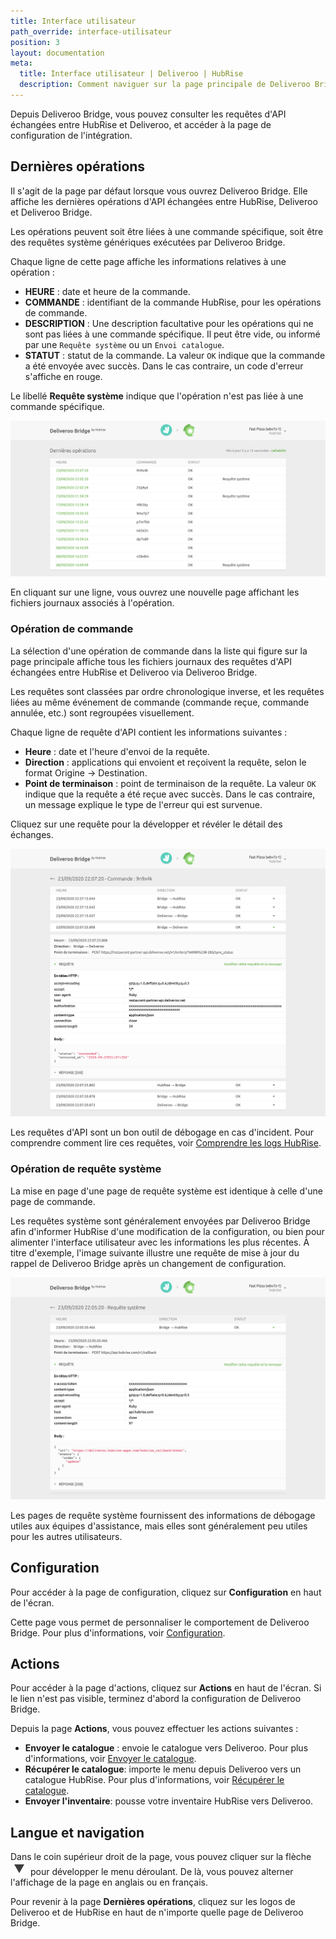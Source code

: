 ```yaml
---
title: Interface utilisateur
path_override: interface-utilisateur
position: 3
layout: documentation
meta:
  title: Interface utilisateur | Deliveroo | HubRise
  description: Comment naviguer sur la page principale de Deliveroo Bridge pour accéder aux informations sur les commandes et personnaliser le comportement du bridge. Synchronisez vos données.
---
```


Depuis Deliveroo Bridge, vous pouvez consulter les requêtes d'API échangées entre HubRise et Deliveroo, et accéder à la page de configuration de l'intégration.

## Dernières opérations

Il s'agit de la page par défaut lorsque vous ouvrez Deliveroo Bridge. Elle affiche les dernières opérations d'API échangées entre HubRise, Deliveroo et Deliveroo Bridge.

Les opérations peuvent soit être liées à une commande spécifique, soit être des requêtes système génériques exécutées par Deliveroo Bridge.

Chaque ligne de cette page affiche les informations relatives à une opération :

- **HEURE** : date et heure de la commande.
- **COMMANDE** : identifiant de la commande HubRise, pour les opérations de commande.
- **DESCRIPTION** : Une description facultative pour les opérations qui ne sont pas liées à une commande spécifique. Il peut être vide, ou informé par une `Requête système` ou un `Envoi catalogue`.
- **STATUT** : statut de la commande. La valeur `OK` indique que la commande a été envoyée avec succès. Dans le cas contraire, un code d'erreur s'affiche en rouge.

Le libellé **Requête système** indique que l'opération n'est pas liée à une commande spécifique.

![Page des opérations de Deliveroo Bridge sur HubRise](./images/003-main-page.png)

En cliquant sur une ligne, vous ouvrez une nouvelle page affichant les fichiers journaux associés à l'opération.

### Opération de commande

La sélection d'une opération de commande dans la liste qui figure sur la page principale affiche tous les fichiers journaux des requêtes d'API échangées entre HubRise et Deliveroo via Deliveroo Bridge.

Les requêtes sont classées par ordre chronologique inverse, et les requêtes liées au même événement de commande (commande reçue, commande annulée, etc.) sont regroupées visuellement.

Chaque ligne de requête d'API contient les informations suivantes :

- **Heure** : date et l'heure d'envoi de la requête.
- **Direction** : applications qui envoient et reçoivent la requête, selon le format Origine → Destination.
- **Point de terminaison** : point de terminaison de la requête. La valeur `OK` indique que la requête a été reçue avec succès. Dans le cas contraire, un message explique le type de l'erreur qui est survenue.

Cliquez sur une requête pour la développer et révéler le détail des échanges.

![Page des logs de commandes sur Deliveroo Bridge](./images/004-order-logs.png)

Les requêtes d'API sont un bon outil de débogage en cas d'incident. Pour comprendre comment lire ces requêtes, voir [Comprendre les logs HubRise](/docs/hubrise-logs/).

### Opération de requête système

La mise en page d'une page de requête système est identique à celle d'une page de commande.

Les requêtes système sont généralement envoyées par Deliveroo Bridge afin d'informer HubRise d'une modification de la configuration, ou bien pour alimenter l'interface utilisateur avec les informations les plus récentes. À titre d'exemple, l'image suivante illustre une requête de mise à jour du rappel de Deliveroo Bridge après un changement de configuration.

![Page de requête système sur Deliveroo Bridge](./images/005-system-request.png)

Les pages de requête système fournissent des informations de débogage utiles aux équipes d'assistance, mais elles sont généralement peu utiles pour les autres utilisateurs.

## Configuration

Pour accéder à la page de configuration, cliquez sur **Configuration** en haut de l'écran.

Cette page vous permet de personnaliser le comportement de Deliveroo Bridge. Pour plus d'informations, voir [Configuration](/apps/deliveroo/configuration).

## Actions

Pour accéder à la page d'actions, cliquez sur **Actions** en haut de l'écran. Si le lien n'est pas visible, terminez d'abord la configuration de Deliveroo Bridge.

Depuis la page **Actions**, vous pouvez effectuer les actions suivantes :

- **Envoyer le catalogue** : envoie le catalogue vers Deliveroo. Pour plus d'informations, voir [Envoyer le catalogue](/apps/deliveroo/envoi-catalogue).
- **Récupérer le catalogue**: importe le menu depuis Deliveroo vers un catalogue HubRise. Pour plus d'informations, voir [Récupérer le catalogue](/apps/deliveroo/recuperer-catalogue).
- **Envoyer l'inventaire**: pousse votre inventaire HubRise vers Deliveroo.

## Langue et navigation

Dans le coin supérieur droit de la page, vous pouvez cliquer sur la flèche <InlineImage width="20" height="20">![Icône de flèche](../images/arrow-icon.jpg)</InlineImage> pour développer le menu déroulant. De là, vous pouvez alterner l'affichage de la page en anglais ou en français.

Pour revenir à la page **Dernières opérations**, cliquez sur les logos de Deliveroo et de HubRise en haut de n'importe quelle page de Deliveroo Bridge.
